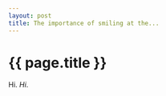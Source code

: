 ```yaml
---
layout: post
title: The importance of smiling at the...
---
```


{{ page.title }}
================

Hi. *Hi*.